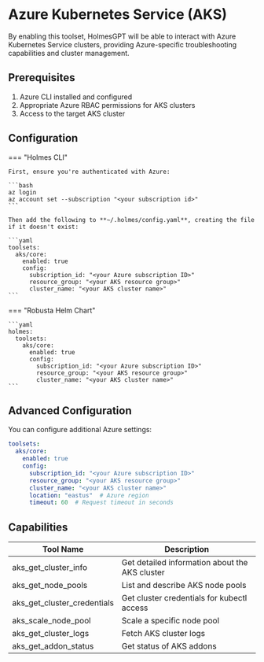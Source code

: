 # Azure Kubernetes Service (AKS)

By enabling this toolset, HolmesGPT will be able to interact with Azure Kubernetes Service clusters, providing Azure-specific troubleshooting capabilities and cluster management.

## Prerequisites

1. Azure CLI installed and configured
2. Appropriate Azure RBAC permissions for AKS clusters
3. Access to the target AKS cluster

## Configuration

=== "Holmes CLI"

    First, ensure you're authenticated with Azure:

    ```bash
    az login
    az account set --subscription "<your subscription id>"
    ```

    Then add the following to **~/.holmes/config.yaml**, creating the file if it doesn't exist:

    ```yaml
    toolsets:
      aks/core:
        enabled: true
        config:
          subscription_id: "<your Azure subscription ID>"
          resource_group: "<your AKS resource group>"
          cluster_name: "<your AKS cluster name>"
    ```

=== "Robusta Helm Chart"

    ```yaml
    holmes:
      toolsets:
        aks/core:
          enabled: true
          config:
            subscription_id: "<your Azure subscription ID>"
            resource_group: "<your AKS resource group>"
            cluster_name: "<your AKS cluster name>"
    ```

## Advanced Configuration

You can configure additional Azure settings:

```yaml
toolsets:
  aks/core:
    enabled: true
    config:
      subscription_id: "<your Azure subscription ID>"
      resource_group: "<your AKS resource group>"
      cluster_name: "<your AKS cluster name>"
      location: "eastus"  # Azure region
      timeout: 60  # Request timeout in seconds
```

## Capabilities

| Tool Name | Description |
|-----------|-------------|
| aks_get_cluster_info | Get detailed information about the AKS cluster |
| aks_get_node_pools | List and describe AKS node pools |
| aks_get_cluster_credentials | Get cluster credentials for kubectl access |
| aks_scale_node_pool | Scale a specific node pool |
| aks_get_cluster_logs | Fetch AKS cluster logs |
| aks_get_addon_status | Get status of AKS addons |
